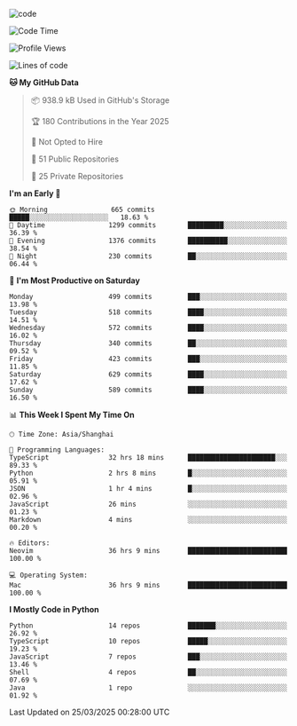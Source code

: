 
<!--
**liuyaanng/liuyaanng** is a ✨ _special_ ✨ repository because its `README.md` (this file) appears on your GitHub profile.

Here are some ideas to get you started:

- 🔭 I’m currently working on ...
- 🌱 I’m currently learning ...
- 👯 I’m looking to collaborate on ...
- 🤔 I’m looking for help with ...
- 💬 Ask me about ...
- 📫 How to reach me: ...
- 😄 Pronouns: ...
- ⚡ Fun fact: ...
-->


![code](https://cdn.jsdelivr.net/gh/liuyaanng/liuyaanng@1.0/code.gif) 

<!--START_SECTION:waka-->
![Code Time](http://img.shields.io/badge/Code%20Time-1%2C326%20hrs%2050%20mins-blue)

![Profile Views](http://img.shields.io/badge/Profile%20Views-0-blue)

![Lines of code](https://img.shields.io/badge/From%20Hello%20World%20I%27ve%20Written-21.0%20million%20lines%20of%20code-blue)

**🐱 My GitHub Data** 

> 📦 938.9 kB Used in GitHub's Storage 
 > 
> 🏆 180 Contributions in the Year 2025
 > 
> 🚫 Not Opted to Hire
 > 
> 📜 51 Public Repositories 
 > 
> 🔑 25 Private Repositories 
 > 
**I'm an Early 🐤** 

```text
🌞 Morning                665 commits         █████░░░░░░░░░░░░░░░░░░░░   18.63 % 
🌆 Daytime                1299 commits        █████████░░░░░░░░░░░░░░░░   36.39 % 
🌃 Evening                1376 commits        ██████████░░░░░░░░░░░░░░░   38.54 % 
🌙 Night                  230 commits         ██░░░░░░░░░░░░░░░░░░░░░░░   06.44 % 
```
📅 **I'm Most Productive on Saturday** 

```text
Monday                   499 commits         ███░░░░░░░░░░░░░░░░░░░░░░   13.98 % 
Tuesday                  518 commits         ████░░░░░░░░░░░░░░░░░░░░░   14.51 % 
Wednesday                572 commits         ████░░░░░░░░░░░░░░░░░░░░░   16.02 % 
Thursday                 340 commits         ██░░░░░░░░░░░░░░░░░░░░░░░   09.52 % 
Friday                   423 commits         ███░░░░░░░░░░░░░░░░░░░░░░   11.85 % 
Saturday                 629 commits         ████░░░░░░░░░░░░░░░░░░░░░   17.62 % 
Sunday                   589 commits         ████░░░░░░░░░░░░░░░░░░░░░   16.50 % 
```


📊 **This Week I Spent My Time On** 

```text
🕑︎ Time Zone: Asia/Shanghai

💬 Programming Languages: 
TypeScript               32 hrs 18 mins      ██████████████████████░░░   89.33 % 
Python                   2 hrs 8 mins        █░░░░░░░░░░░░░░░░░░░░░░░░   05.91 % 
JSON                     1 hr 4 mins         █░░░░░░░░░░░░░░░░░░░░░░░░   02.96 % 
JavaScript               26 mins             ░░░░░░░░░░░░░░░░░░░░░░░░░   01.23 % 
Markdown                 4 mins              ░░░░░░░░░░░░░░░░░░░░░░░░░   00.20 % 

🔥 Editors: 
Neovim                   36 hrs 9 mins       █████████████████████████   100.00 % 

💻 Operating System: 
Mac                      36 hrs 9 mins       █████████████████████████   100.00 % 
```

**I Mostly Code in Python** 

```text
Python                   14 repos            ███████░░░░░░░░░░░░░░░░░░   26.92 % 
TypeScript               10 repos            █████░░░░░░░░░░░░░░░░░░░░   19.23 % 
JavaScript               7 repos             ███░░░░░░░░░░░░░░░░░░░░░░   13.46 % 
Shell                    4 repos             ██░░░░░░░░░░░░░░░░░░░░░░░   07.69 % 
Java                     1 repo              ░░░░░░░░░░░░░░░░░░░░░░░░░   01.92 % 
```




 Last Updated on 25/03/2025 00:28:00 UTC
<!--END_SECTION:waka-->
